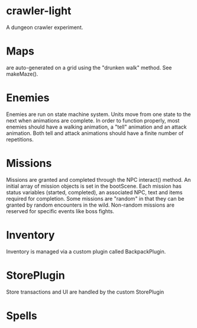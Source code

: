 # crawler-light
A dungeon crawler experiment.

# Maps
are auto-generated on a grid using the "drunken walk" method. See makeMaze().


# Enemies
Enemies are run on state machine system. Units move from one state to the next when animations are complete.
In order to function properly, most enemies should have a walking animation, a "tell" animation and an attack animation. Both tell and attack
animations should have a finite number of repetitions.

# Missions
Missions are granted and completed through the NPC interact() method. An initial array of mission objects is set in the bootScene.
Each mission has status variables (started, completed), an associated NPC, text and items required for completion. Some missions are "random"
in that they can be granted by random encounters in the wild. Non-random missions are reserved for specific events like boss fights.

# Inventory
Inventory is managed via a custom plugin called BackpackPlugin.

# StorePlugin
Store transactions and UI are handled by the custom StorePlugin

# Spells
